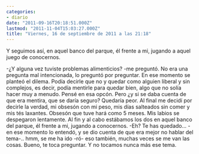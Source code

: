 ```yaml
---
categories:
- diario
date: "2011-09-16T20:18:51.000Z"
lastmod: "2011-11-04T15:03:27.000Z"
title: "Viernes, 16 de septiembre de 2011 a las 21:18"
---
```


Y seguimos así­, en aquel banco del parque, él frente a mi, jugando a aquel juego de conocernos.

-¿Y alguna vez tuviste problemas alimenticios? -me preguntó. No era una pregunta mal intencionada, lo preguntó por preguntar.
En ese momento se planteó el dilema. Podí­a decirle que no y quedar como alguien liberal y sin complejos, es decir, podí­a mentirle para quedar bien, algo que no solí­a hacer muy a menudo. Pensé en esa opcón. Pero ¿y si se daba cuenta de que era mentira, que se darí­a seguro? Quedarí­a peor.
Al final me decidí­ por decirle la verdad, mi obsesón con mi peso, mis dí­as salteados sin comer y mis tés laxantes. Obsesón que tuve hará como 5 meses. Mis labios se despegaron lentamente. Al fin y al cabo estábamos los dos en aquel banco del parque, él frente a mi, jugando a conocernos.
-Eh? Te has quedado... -en ese momento lo entendó, y se dio cuenta de que era mejor no hablar del tema-.. hmm, se me ha ido -ró- eso también, muchas veces se me van las cosas. Bueno, te toca preguntar.
Y no tocamos nunca más ese tema.